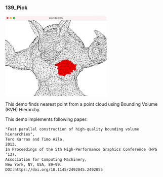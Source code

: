 ### 139_Pick
![](thumbnail.png)

This demo finds nearest point from a point cloud using Bounding Volume (BVH) Hierarchy. 


This demo implements following paper:

 ```
"Fast parallel construction of high-quality bounding volume hierarchies",
Tero Karras and Timo Aila. 
2013.  
In Proceedings of the 5th High-Performance Graphics Conference (HPG ’13). 
Association for Computing Machinery, 
New York, NY, USA, 89–99. 
DOI:https://doi.org/10.1145/2492045.2492055
 ```